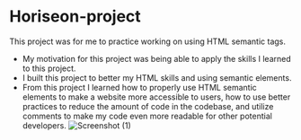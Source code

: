 # Horiseon-project
This project was for me to practice working on using HTML semantic tags.
- My motivation for this project was being able to apply the skills I learned to this project.
- I built this project to better my HTML skills and using semantic elements.
- From this project I learned how to properly use HTML semantic elements to make a website more accessible to users, how to use better practices to reduce the amount of code in the codebase, and utilize comments to make my code even more readable for other potential developers.
![Screenshot (1)](https://github.com/amirahyas/Horiseon-project/assets/143109513/dde8a70d-163c-4550-92ab-40c8ad6f02de)
